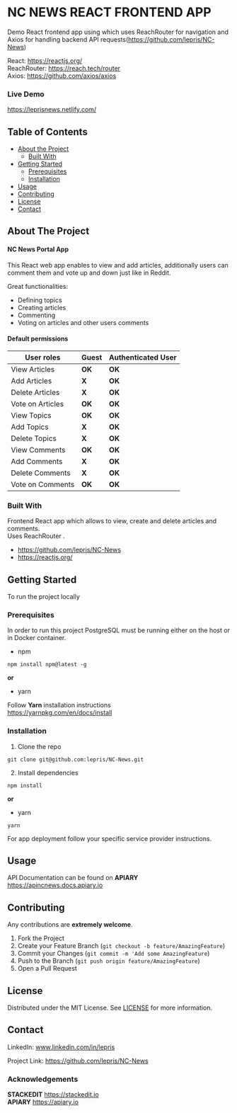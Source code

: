 <h1 id="nc-news-react-frontend-app">NC NEWS REACT FRONTEND APP</h1>
<p>Demo React frontend app using which uses ReachRouter for navigation and Axios for handling backend API requests(<a href="https://github.com/lepris/NC-News">https://github.com/lepris/NC-News</a>)</p>
<p>React:  <a href="https://reactjs.org/">https://reactjs.org/</a><br>
ReachRouter: <a href="https://reach.tech/router">https://reach.tech/router</a><br>
Axios: <a href="https://github.com/axios/axios">https://github.com/axios/axios</a></p>
<h3 id="live-demo">Live Demo</h3>
<p><a href="https://leprisnews.netlify.com/">https://leprisnews.netlify.com/</a></p>
<h2 id="table-of-contents">Table of Contents</h2>
<ul>
<li><a href="#about-the-project">About the Project</a>
<ul>
<li><a href="#built-with">Built With</a></li>
</ul>
</li>
<li><a href="#getting-started">Getting Started</a>
<ul>
<li><a href="#prerequisites">Prerequisites</a></li>
<li><a href="#installation">Installation</a></li>
</ul>
</li>
<li><a href="#usage">Usage</a></li>
<li><a href="#contributing">Contributing</a></li>
<li><a href="#license">License</a></li>
<li><a href="#contact">Contact</a></li>
</ul>
<h2 id="about-the-project">About The Project</h2>
<h4 id="nc-news-portal-app">NC News Portal App</h4>
<p>This React web app enables to view and add articles, additionally users can comment them  and vote up and down just like in Reddit.</p>
<p>Great functionalities:</p>
<ul>
<li>Defining topics</li>
<li>Creating articles</li>
<li>Commenting</li>
<li>Voting on articles and other users comments</li>
</ul>
<h4 id="default-permissions">Default permissions</h4>

<table>
<thead>
<tr>
<th>User roles</th>
<th>Guest</th>
<th>Authenticated User</th>
</tr>
</thead>
<tbody>
<tr>
<td>View Articles</td>
<td><strong>OK</strong></td>
<td><strong>OK</strong></td>
</tr>
<tr>
<td>Add Articles</td>
<td><strong>X</strong></td>
<td><strong>OK</strong></td>
</tr>
<tr>
<td>Delete Articles</td>
<td><strong>X</strong></td>
<td><strong>OK</strong></td>
</tr>
<tr>
<td>Vote on Articles</td>
<td><strong>OK</strong></td>
<td><strong>OK</strong></td>
</tr>
<tr>
<td>View Topics</td>
<td><strong>OK</strong></td>
<td><strong>OK</strong></td>
</tr>
<tr>
<td>Add Topics</td>
<td><strong>X</strong></td>
<td><strong>OK</strong></td>
</tr>
<tr>
<td>Delete Topics</td>
<td><strong>X</strong></td>
<td><strong>OK</strong></td>
</tr>
<tr>
<td>View Comments</td>
<td><strong>OK</strong></td>
<td><strong>OK</strong></td>
</tr>
<tr>
<td>Add Comments</td>
<td><strong>X</strong></td>
<td><strong>OK</strong></td>
</tr>
<tr>
<td>Delete Comments</td>
<td><strong>X</strong></td>
<td><strong>OK</strong></td>
</tr>
<tr>
<td>Vote on Comments</td>
<td><strong>OK</strong></td>
<td><strong>OK</strong></td>
</tr>
</tbody>
</table><h3 id="built-with">Built With</h3>
<p>Frontend React app which allows to view, create and delete articles and comments.<br>
Uses ReachRouter .</p>
<ul>
<li><a href="https://github.com/lepris/NC-News">https://github.com/lepris/NC-News</a></li>
<li><a href="https://reactjs.org/">https://reactjs.org/</a></li>
</ul>
<h2 id="getting-started">Getting Started</h2>
<p>To run the project locally</p>
<h3 id="prerequisites">Prerequisites</h3>
<p>In order to run this project PostgreSQL must be running either on the host or in Docker container.</p>
<ul>
<li>npm</li>
</ul>
<pre class=" language-sh"><code class="prism  language-sh">npm install npm@latest -g
</code></pre>
<p><strong>or</strong></p>
<ul>
<li>yarn</li>
</ul>
<p>Follow <strong>Yarn</strong> installation instructions<br>
<a href="https://yarnpkg.com/en/docs/install">https://yarnpkg.com/en/docs/install</a></p>
<h3 id="installation">Installation</h3>
<ol>
<li>Clone the repo</li>
</ol>
<pre class=" language-sh"><code class="prism  language-sh">git clone git@github.com:lepris/NC-News.git
</code></pre>
<ol start="2">
<li>Install dependencies</li>
</ol>
<pre class=" language-sh"><code class="prism  language-sh">npm install
</code></pre>
<p><strong>or</strong></p>
<ul>
<li>yarn</li>
</ul>
<pre class=" language-sh"><code class="prism  language-sh">yarn
</code></pre>
<p>For app deployment follow your specific service provider instructions.</p>
<h2 id="usage">Usage</h2>
<p>API Documentation can be found on <strong>APIARY</strong><br>
<a href="https://apincnews.docs.apiary.io/">https://apincnews.docs.apiary.io</a></p>
<!-- CONTRIBUTING -->
<h2 id="contributing">Contributing</h2>
<p>Any contributions are  <strong>extremely welcome</strong>.</p>
<ol>
<li>Fork the Project</li>
<li>Create your Feature Branch (<code>git checkout -b feature/AmazingFeature</code>)</li>
<li>Commit your Changes (<code>git commit -m 'Add some AmazingFeature</code>)</li>
<li>Push to the Branch (<code>git push origin feature/AmazingFeature</code>)</li>
<li>Open a Pull Request</li>
</ol>
<h2 id="license">License</h2>
<p>Distributed under the MIT License. See <a href="./license.txt">LICENSE</a> for more information.</p>
<h2 id="contact">Contact</h2>
<p>LinkedIn: <a href="www.linkedin.com/in/lepris">www.linkedin.com/in/lepris</a></p>
<p>Project Link: <a href="https://github.com/lepris/NC-News">https://github.com/lepris/NC-News</a></p>
<h3 id="acknowledgements">Acknowledgements</h3>
<p><strong>STACKEDIT</strong>  <a href="https://stackedit.io/">https://stackedit.io</a><br>
<strong>APIARY</strong>  <a href="https://apiary.io/">https://apiary.io</a></p>

